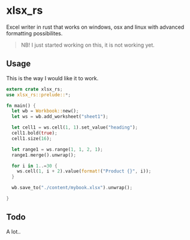# xlsx_rs
Excel writer in rust that works on windows, osx and linux with advanced formatting possibilites.

> NB! I just started working on this, it is not working yet.

## Usage

This is the way I would like it to work.

```rust 
extern crate xlsx_rs;
use xlsx_rs::prelude::*;

fn main() {
  let wb = Workbook::new();
  let ws = wb.add_worksheet("sheet1");

  let cell1 = ws.cell(1, 1).set_value("heading");
  cell1.bold(true);
  cell1.size(16);

  let range1 = ws.range(1, 1, 2, 1);
  range1.merge().unwrap();

  for i in 1..=30 {
    ws.cell(1, i + 2).value(format!("Product {}", i));
  }

  wb.save_to("./content/mybook.xlsx").unwrap();

}
```

## Todo
A lot..
